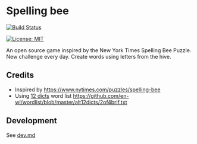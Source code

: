# Spelling bee

[![Build Status](https://github.com/ConorSheehan1/spelling-bee/workflows/ci/badge.svg)](https://github.com/ConorSheehan1/spelling-bee/actions/)

<!-- [![Netlify Status](https://api.netlify.com/api/v1/badges/4993f6ee-baeb-47bf-9e4e-69e5814aadc5/deploy-status)](https://app.netlify.com/sites/spelling-bee/deploys) -->

[![License: MIT](https://img.shields.io/badge/License-MIT-yellow.svg)](https://opensource.org/licenses/MIT)

An open source game inspired by the New York Times Spelling Bee Puzzle.
New challenge every day. Create words using letters from the hive.

<!-- ## Links

https://beacha.ie
https://spelling-bee.netlify.app

|                                                  |                                                      |
| ------------------------------------------------ | ---------------------------------------------------- |
| ![light-sc](.github/images/spelling-bee.png) | ![dark-sc](.github/images/spelling-bee-dark.png) | -->

## Credits

- Inspired by https://www.nytimes.com/puzzles/spelling-bee
- Using [12 dicts](http://wordlist.aspell.net/12dicts/) word list https://github.com/en-wl/wordlist/blob/master/alt12dicts/2of4brif.txt

## Development

See [dev.md](./dev.md)
